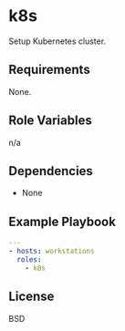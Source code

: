 # k8s

Setup Kubernetes cluster.

## Requirements

None.

## Role Variables

n/a

## Dependencies

* None

## Example Playbook

```yml
---
- hosts: workstations
  roles:
    - k8s
```

## License

BSD
